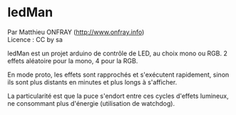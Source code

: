 # ledMan

Par Matthieu ONFRAY (http://www.onfray.info)  
Licence : CC by sa

ledMan est un projet arduino de contrôle de LED, au choix mono ou RGB.
2 effets aléatoire pour la mono, 4 pour la RGB.

En mode proto, les effets sont rapprochés et s'exécutent rapidement, sinon ils sont plus distants en minutes et plus longs à s'afficher.

La particularité est que la puce s'endort entre ces cycles d'effets lumineux, ne consommant plus d'énergie (utilisation de watchdog).
